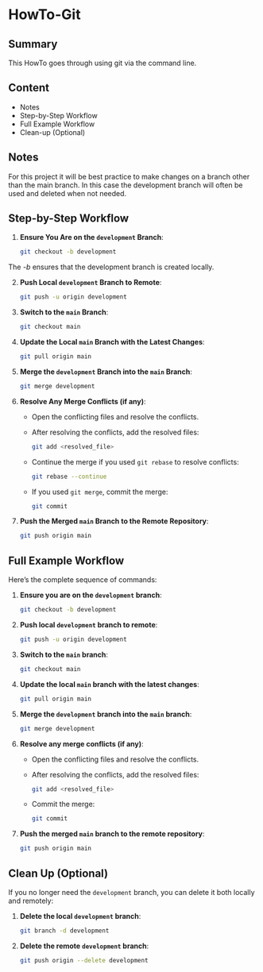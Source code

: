 # HowTo-Git

## Summary
This HowTo goes through using git via the command line.

## Content
- Notes
- Step-by-Step Workflow
- Full Example Workflow
- Clean-up (Optional)

## Notes
For this project it will be best practice to make changes on a branch other than the main branch.
In this case the development branch will often be used and deleted when not needed.

## Step-by-Step Workflow

1. **Ensure You Are on the `development` Branch**:
    ```sh
    git checkout -b development
    ```
The *-b* ensures that the development branch is created locally.

2. **Push Local `development` Branch to Remote**:
    ```sh
    git push -u origin development
    ```

3. **Switch to the `main` Branch**:
    ```sh
    git checkout main
    ```

4. **Update the Local `main` Branch with the Latest Changes**:
    ```sh
    git pull origin main
    ```

5. **Merge the `development` Branch into the `main` Branch**:
    ```sh
    git merge development
    ```

6. **Resolve Any Merge Conflicts (if any)**:
    - Open the conflicting files and resolve the conflicts.
    - After resolving the conflicts, add the resolved files:
      ```sh
      git add <resolved_file>
      ```

    - Continue the merge if you used `git rebase` to resolve conflicts:
      ```sh
      git rebase --continue
      ```

    - If you used `git merge`, commit the merge:
      ```sh
      git commit
      ```

7. **Push the Merged `main` Branch to the Remote Repository**:
    ```sh
    git push origin main
    ```

## Full Example Workflow

Here’s the complete sequence of commands:

1. **Ensure you are on the `development` branch**:
    ```sh
    git checkout -b development
    ```

2. **Push local `development` branch to remote**:
    ```sh
    git push -u origin development
    ```

3. **Switch to the `main` branch**:
    ```sh
    git checkout main
    ```

4. **Update the local `main` branch with the latest changes**:
    ```sh
    git pull origin main
    ```

5. **Merge the `development` branch into the `main` branch**:
    ```sh
    git merge development
    ```

6. **Resolve any merge conflicts (if any)**:
    - Open the conflicting files and resolve the conflicts.
    - After resolving the conflicts, add the resolved files:
      ```sh
      git add <resolved_file>
      ```

    - Commit the merge:
      ```sh
      git commit
      ```

7. **Push the merged `main` branch to the remote repository**:
    ```sh
    git push origin main
    ```

## Clean Up (Optional)

If you no longer need the `development` branch, you can delete it both locally and remotely:

1. **Delete the local `development` branch**:
    ```sh
    git branch -d development
    ```

2. **Delete the remote `development` branch**:
    ```sh
    git push origin --delete development
    ```
